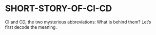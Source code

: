 # SHORT-STORY-OF-CI-CD
CI and CD, the two mysterious abbreviations: What is behind them? Let’s first decode the meaning. 
